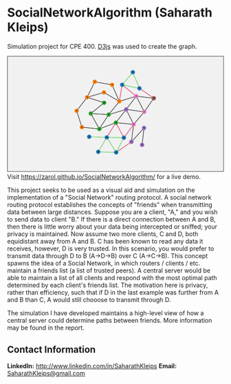 # SocialNetworkAlgorithm (Saharath Kleips)
Simulation project for CPE 400. [D3js](d3js.org) was used to create the graph.  

![](.screenshot.png "Screenshot")
Visit https://zarol.github.io/SocialNetworkAlgorithm/ for a live demo.  

This project seeks to be used as a visual aid and simulation on the implementation of a "Social Network" routing protocol. A social network routing protocol establishes the concepts of "friends" when transmitting data between large distances. Suppose you are a client, "A," and you wish to send data to client "B." If there is a direct connection between A and B, then there is little worry about your data being intercepted or sniffed; your privacy is maintained. Now assume two more clients, C and D, both equidistant away from A and B. C has been known to read any data it receives, however, D is very trusted. In this scenario, you would prefer to transmit data through D to B (A->D->B) over C (A->C->B). This concept spawns the idea of a Social Network, in which routers / clients / etc. maintain a friends list (a list of trusted peers). A central server would be able to maintain a list of all clients and respond with the most optimal path determined by each client's friends list. The motivation here is privacy, rather than efficiency, such that if D in the last example was further from A and B than C, A would still chooose to transmit through D.  

The simulation I have developed maintains a high-level view of how a central server could determine paths between friends. More information may be found in the report. 

## Contact Information
**LinkedIn:** http://www.linkedin.com/in/SaharathKleips
**Email:** SaharathKleips@gmail.com